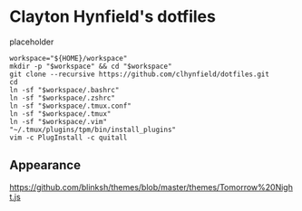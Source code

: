 # Clayton Hynfield's dotfiles

placeholder

```shell
workspace="${HOME}/workspace"
mkdir -p "$workspace" && cd "$workspace"
git clone --recursive https://github.com/clhynfield/dotfiles.git
cd
ln -sf "$workspace/.bashrc"
ln -sf "$workspace/.zshrc"
ln -sf "$workspace/.tmux.conf"
ln -sf "$workspace/.tmux"
ln -sf "$workspace/.vim"
"~/.tmux/plugins/tpm/bin/install_plugins"
vim -c PlugInstall -c quitall
```

## Appearance

https://github.com/blinksh/themes/blob/master/themes/Tomorrow%20Night.js

